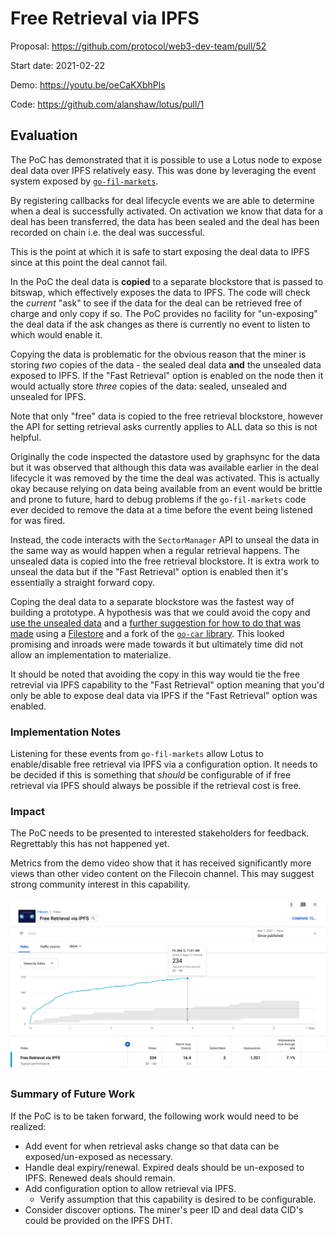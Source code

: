 # Free Retrieval via IPFS

Proposal: https://github.com/protocol/web3-dev-team/pull/52

Start date: 2021-02-22

Demo: https://youtu.be/oeCaKXbhPls

Code: https://github.com/alanshaw/lotus/pull/1

## Evaluation

<!-- impact of these first projects (on our PMF success metrics), what did we learn, what work is continuing forward? -->

The PoC has demonstrated that it is possible to use a Lotus node to expose deal data over IPFS relatively easy. This was done by leveraging the event system exposed by [`go-fil-markets`](https://github.com/filecoin-project/go-fil-markets).

By registering callbacks for deal lifecycle events we are able to determine when a deal is successfully activated. On activation we know that data for a deal has been transferred, the data has been sealed and the deal has been recorded on chain i.e. the deal was successful.

This is the point at which it is safe to start exposing the deal data to IPFS since at this point the deal cannot fail.

In the PoC the deal data is **copied** to a separate blockstore that is passed to bitswap, which effectively exposes the data to IPFS. The code will check the _current_ "ask" to see if the data for the deal can be retrieved free of charge and only copy if so. The PoC provides no facility for "un-exposing" the deal data if the ask changes as there is currently no event to listen to which would enable it.

Copying the data is problematic for the obvious reason that the miner is storing _two_ copies of the data - the sealed deal data **and** the unsealed data exposed to IPFS. If the "Fast Retrieval" option is enabled on the node then it would actually store _three_ copies of the data: sealed, unsealed and unsealed for IPFS.

Note that only "free" data is copied to the free retrieval blockstore, however the API for setting retrieval asks currently applies to ALL data so this is not helpful.

Originally the code inspected the datastore used by graphsync for the data but it was observed that although this data was available earlier in the deal lifecycle it was removed by the time the deal was activated. This is actually okay because relying on data being available from an event would be brittle and prone to future, hard to debug problems if the `go-fil-markets` code ever decided to remove the data at a time before the event being listened for was fired.

Instead, the code interacts with the `SectorManager` API to unseal the data in the same way as would happen when a regular retrieval happens. The unsealed data is copied into the free retrieval blockstore. It is extra work to unseal the data but if the "Fast Retrieval" option is enabled then it's essentially a straight forward copy.

Coping the deal data to a separate blockstore was the fastest way of building a prototype. A hypothesis was that we could avoid the copy and [use the unsealed data](https://github.com/protocol/web3-dev-team/pull/52#issuecomment-783319835) and a [further suggestion for how to do that was made](https://github.com/alanshaw/lotus/pull/1#issuecomment-786787958) using a [Filestore](https://github.com/ipfs/go-filestore) and a fork of the [`go-car` library](https://github.com/ipld/go-car/pull/24). This looked promising and inroads were made towards it but ultimately time did not allow an implementation to materialize.

It should be noted that avoiding the copy in this way would tie the free retrevial via IPFS capability to the "Fast Retrieval" option meaning that you'd only be able to expose deal data via IPFS if the "Fast Retrieval" option was enabled.

### Implementation Notes

Listening for these events from `go-fil-markets` allow Lotus to enable/disable free retrieval via IPFS via a configuration option. It needs to be decided if this is something that _should_ be configurable of if free retrieval via IPFS should always be possible if the retrieval cost is free.

### Impact

The PoC needs to be presented to interested stakeholders for feedback. Regrettably this has not happened yet.

Metrics from the demo video show that it has received significantly more views than other video content on the Filecoin channel. This may suggest strong community interest in this capability.

<img src="https://raw.githubusercontent.com/protocol/the-spark/main/projects/2021/free-retrieval-via-ipfs/demo-video-impact.png"/>

### Summary of Future Work

If the PoC is to be taken forward, the following work would need to be realized:

* Add event for when retrieval asks change so that data can be exposed/un-exposed as necessary.
* Handle deal expiry/renewal. Expired deals should be un-exposed to IPFS. Renewed deals should remain.
* Add configuration option to allow retrieval via IPFS.
    * Verify assumption that this capability is desired to be configurable.
* Consider discover options. The miner's peer ID and deal data CID's could be provided on the IPFS DHT.

